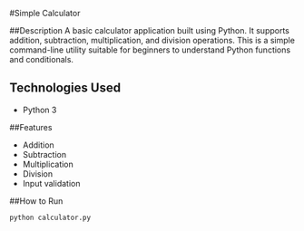 #Simple Calculator

##Description
A basic calculator application built using Python. It supports addition, subtraction, multiplication, and division operations. This is a simple command-line utility suitable for beginners to understand Python functions and conditionals.

## Technologies Used
- Python 3

##Features
- Addition
- Subtraction
- Multiplication
- Division
- Input validation

##How to Run
```bash
python calculator.py
